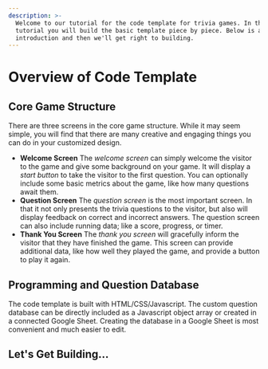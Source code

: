 ```yaml
---
description: >-
  Welcome to our tutorial for the code template for trivia games. In this
  tutorial you will build the basic template piece by piece. Below is a brief
  introduction and then we'll get right to building.
---
```


# Overview of Code Template

## Core Game Structure

There are three screens in the core game structure. While it may seem simple, you will find that there are many creative and engaging things you can do in your customized design.

* **Welcome Screen** The _welcome screen_ can simply welcome the visitor to the game and give some background on your game. It will display a _start button_ to take the visitor to the first question. You can optionally include some basic metrics about the game, like how many questions await them.
* **Question Screen** The _question screen_ is the most important screen. In that it not only presents the trivia questions to the visitor, but also will display feedback on correct and incorrect answers. The question screen can also include running data; like a score, progress, or timer.
* **Thank You Screen** The _thank you screen_ will gracefully inform the visitor that they have finished the game. This screen can provide additional data, like how well they played the game, and provide a button to play it again. 

## Programming and Question Database

The code template is built with HTML/CSS/Javascript. The custom question database can be directly included as a Javascript object array or created in a connected Google Sheet. Creating the database in a Google Sheet is most convenient and much easier to edit.

## Let's Get Building...

